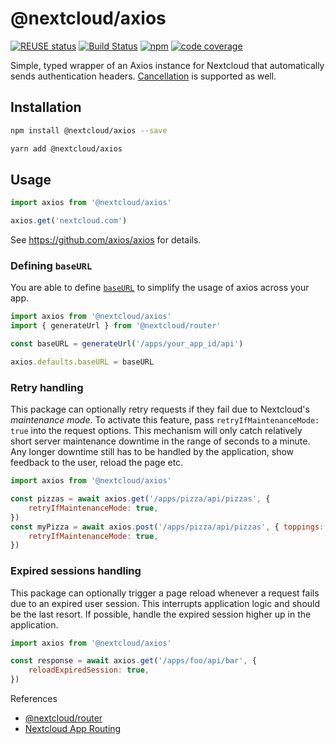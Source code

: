 <!--
  - SPDX-FileCopyrightText: 2018-2024 Nextcloud GmbH and Nextcloud contributors
  - SPDX-License-Identifier: GPL-3.0-or-later
-->
# @nextcloud/axios
[![REUSE status](https://api.reuse.software/badge/github.com/nextcloud-libraries/nextcloud-axios)](https://api.reuse.software/info/github.com/nextcloud-libraries/nextcloud-axios)
[![Build Status](https://img.shields.io/github/actions/workflow/status/nextcloud-libraries/nextcloud-axios/node-test.yml?branch=master)](https://github.com/nextcloud-libraries/nextcloud-axios/actions/workflows/node-test.yml?query=branch%3Amaster)
[![npm](https://img.shields.io/npm/v/@nextcloud/axios.svg)](https://www.npmjs.com/package/@nextcloud/axios)
[![code coverage](https://img.shields.io/codecov/c/github/nextcloud-libraries/nextcloud-axios)](https://app.codecov.io/gh/nextcloud-libraries/nextcloud-axios)


Simple, typed wrapper of an Axios instance for Nextcloud that automatically sends authentication headers. [Cancellation](https://github.com/axios/axios#cancellation) is supported as well.

## Installation

```sh
npm install @nextcloud/axios --save
```

```sh
yarn add @nextcloud/axios
```

## Usage

```js
import axios from '@nextcloud/axios'

axios.get('nextcloud.com')
```

See https://github.com/axios/axios for details.

### Defining `baseURL`

You are able to define [`baseURL`](https://axios-http.com/docs/config_defaults) to simplify the usage of axios across your app.

```ts
import axios from '@nextcloud/axios'
import { generateUrl } from '@nextcloud/router'

const baseURL = generateUrl('/apps/your_app_id/api')

axios.defaults.baseURL = baseURL
```

### Retry handling

This package can optionally retry requests if they fail due to Nextcloud's *maintenance mode*. To activate this feature, pass
`retryIfMaintenanceMode: true` into the request options. This mechanism will only catch relatively short server maintenance
downtime in the range of seconds to a minute. Any longer downtime still has to be handled by the application, show feedback
to the user, reload the page etc.

```js
import axios from '@nextcloud/axios'

const pizzas = await axios.get('/apps/pizza/api/pizzas', {
    retryIfMaintenanceMode: true,
})
const myPizza = await axios.post('/apps/pizza/api/pizzas', { toppings: ['pineapple'] }, {
    retryIfMaintenanceMode: true,
})
```

### Expired sessions handling

This package can optionally trigger a page reload whenever a request fails due to an expired user session. This interrupts
application logic and should be the last resort. If possible, handle the expired session higher up in the application.

```js
import axios from '@nextcloud/axios'

const response = await axios.get('/apps/foo/api/bar', {
    reloadExpiredSession: true,
})
```

References

- [@nextcloud/router](https://github.com/nextcloud/nextcloud-router)
- [Nextcloud App Routing](https://docs.nextcloud.com/server/latest/developer_manual/basics/routing.html)
